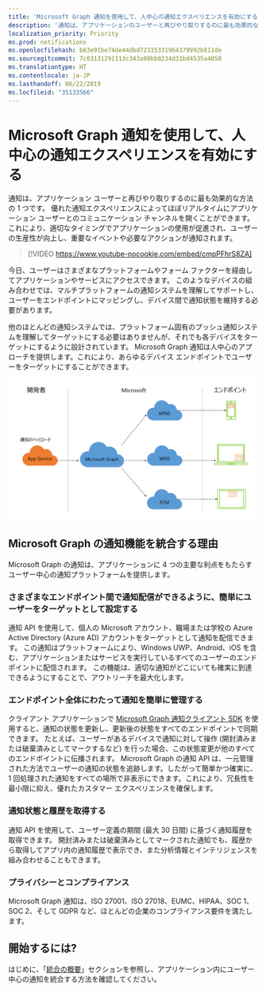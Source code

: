 ```yaml
---
title: 'Microsoft Graph 通知を使用して、人中心の通知エクスペリエンスを有効にする '
description: '通知は、アプリケーションのユーザーと再びやり取りするのに最も効果的な方法の 1 つです。 優れた通知エクスペリエンスによってほぼリアルタイムにアプリケーション ユーザーとのコミュニケーション チャンネルを開くことができます。これにより、適切なタイミングでアプリケーションの使用が促進され、ユーザーの生産性が向上し、重要なイベントや必要な場合タイムリー アクションが通知されます。 '
localization_priority: Priority
ms.prod: notifications
ms.openlocfilehash: b83e91be74de44dbd72315331964379992b811de
ms.sourcegitcommit: 7c03131291113c343a98bb0234d31bd4535a4050
ms.translationtype: HT
ms.contentlocale: ja-JP
ms.lasthandoff: 06/22/2019
ms.locfileid: "35133566"
---
```

# <a name="enabling-human-centric-notification-experiences-using-microsoft-graph-notifications"></a>Microsoft Graph 通知を使用して、人中心の通知エクスペリエンスを有効にする

通知は、アプリケーション ユーザーと再びやり取りするのに最も効果的な方法の 1 つです。 優れた通知エクスペリエンスによってほぼリアルタイムにアプリケーション ユーザーとのコミュニケーション チャンネルを開くことができます。これにより、適切なタイミングでアプリケーションの使用が促進され、ユーザーの生産性が向上し、重要なイベントや必要なアクションが通知されます。

> [!VIDEO https://www.youtube-nocookie.com/embed/cmpPFhrS8ZA]

今日、ユーザーはさまざまなプラットフォームやフォーム ファクターを経由してアプリケーションやサービスにアクセスできます。 このようなデバイスの組み合わせでは、マルチプラットフォームの通知システムを理解してサポートし、ユーザーをエンドポイントにマッピングし、デバイス間で通知状態を維持する必要があります。 

他のほとんどの通知システムでは、プラットフォーム固有のプッシュ通知システムを理解してターゲットにする必要はありませんが、それでも各デバイスをターゲットにするように設計されています。 Microsoft Graph 通知は人中心のアプローチを提供します。これにより、あらゆるデバイス エンドポイントでユーザーをターゲットにすることができます。

![複数のエンドポイントに通知を送信するために Microsoft Graph と通信するアプリ サービスを示す画像](images/notifications-flow-overview.png)

## <a name="why-integrate-with-microsoft-graph-notifications"></a>Microsoft Graph の通知機能を統合する理由

Microsoft Graph の通知は、アプリケーションに 4 つの主要な利点をもたらすユーザー中心の通知プラットフォームを提供します。

### <a name="effortlessly-target-your-user-for-notification-delivery-across-different-endpoints"></a>さまざまなエンドポイント間で通知配信ができるように、簡単にユーザーをターゲットとして設定する

通知 API を使用して、個人の Microsoft アカウント、職場または学校の Azure Active Directory (Azure AD) アカウントをターゲットとして通知を配信できます。 この通知はプラットフォームにより、Windows UWP、Android、iOS を含む、アプリケーションまたはサービスを実行しているすべてのユーザーのエンドポイントに配信されます。 この機能は、適切な通知がどこにいても確実に到達できるようにすることで、アウトリーチを最大化します。

### <a name="easily-manage-notifications-across-endpoints"></a>エンドポイント全体にわたって通知を簡単に管理する

クライアント アプリケーションで [Microsoft Graph 通知クライアント SDK](https://github.com/microsoft/project-rome) を使用すると、通知の状態を更新し、更新後の状態をすべてのエンドポイントで同期できます。 たとえば、ユーザーがあるデバイスで通知に対して操作 (開封済みまたは破棄済みとしてマークするなど) を行った場合、この状態変更が他のすべてのエンドポイントに伝播されます。 Microsoft Graph の通知 API は、一元管理された方法でユーザーの通知の状態を追跡します。したがって簡単かつ確実に、1 回処理された通知をすべての場所で非表示にできます。これにより、冗長性を最小限に抑え、優れたカスタマー エクスペリエンスを確保します。

### <a name="retrieve-notification-state-and-history"></a>通知状態と履歴を取得する

通知 API を使用して、ユーザー定義の期間 (最大 30 日間) に基づく通知履歴を取得できます。 開封済みまたは破棄済みとしてマークされた通知でも、履歴から取得してアプリ内の通知履歴で表示でき、また分析情報とインテリジェンスを組み合わせることもできます。

### <a name="privacy-and-compliance"></a>プライバシーとコンプライアンス

Microsoft Graph 通知は、ISO 27001、ISO 27018、EUMC、HIPAA、SOC 1、SOC 2、そして GDPR など、ほとんどの企業のコンプライアンス要件を満たします。

## <a name="how-do-i-get-started"></a>開始するには?

はじめに、「[統合の概要](notifications-integration-e2e-overview.md)」セクションを参照し、アプリケーション内にユーザー中心の通知を統合する方法を確認してください。
